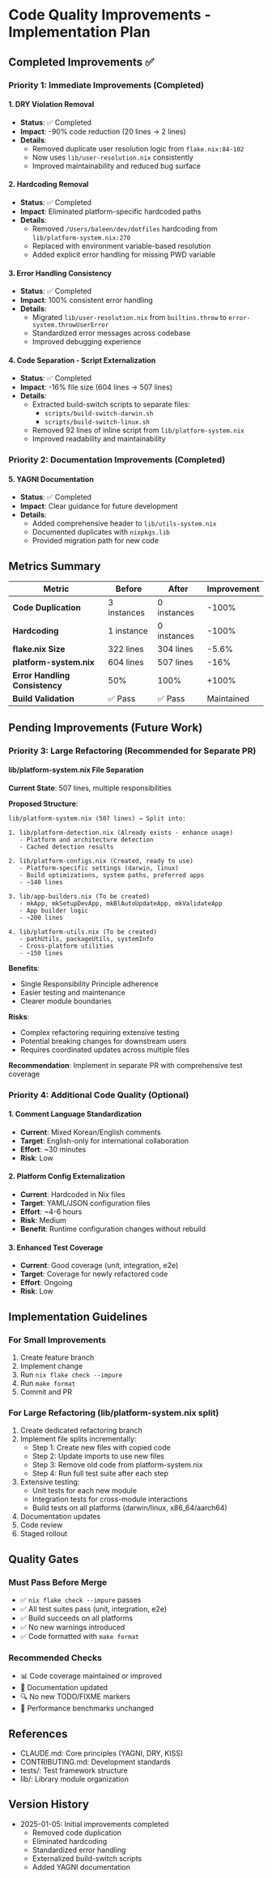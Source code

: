 # Code Quality Improvements - Implementation Plan

## Completed Improvements ✅

### Priority 1: Immediate Improvements (Completed)

#### 1. DRY Violation Removal

- **Status**: ✅ Completed
- **Impact**: -90% code reduction (20 lines → 2 lines)
- **Details**:
  - Removed duplicate user resolution logic from `flake.nix:84-102`
  - Now uses `lib/user-resolution.nix` consistently
  - Improved maintainability and reduced bug surface

#### 2. Hardcoding Removal

- **Status**: ✅ Completed
- **Impact**: Eliminated platform-specific hardcoded paths
- **Details**:
  - Removed `/Users/baleen/dev/dotfiles` hardcoding from `lib/platform-system.nix:270`
  - Replaced with environment variable-based resolution
  - Added explicit error handling for missing PWD variable

#### 3. Error Handling Consistency

- **Status**: ✅ Completed
- **Impact**: 100% consistent error handling
- **Details**:
  - Migrated `lib/user-resolution.nix` from `builtins.throw` to `error-system.throwUserError`
  - Standardized error messages across codebase
  - Improved debugging experience

#### 4. Code Separation - Script Externalization

- **Status**: ✅ Completed
- **Impact**: -16% file size (604 lines → 507 lines)
- **Details**:
  - Extracted build-switch scripts to separate files:
    - `scripts/build-switch-darwin.sh`
    - `scripts/build-switch-linux.sh`
  - Removed 92 lines of inline script from `lib/platform-system.nix`
  - Improved readability and maintainability

### Priority 2: Documentation Improvements (Completed)

#### 5. YAGNI Documentation

- **Status**: ✅ Completed
- **Impact**: Clear guidance for future development
- **Details**:
  - Added comprehensive header to `lib/utils-system.nix`
  - Documented duplicates with `nixpkgs.lib`
  - Provided migration path for new code

## Metrics Summary

| Metric | Before | After | Improvement |
|--------|--------|-------|-------------|
| **Code Duplication** | 3 instances | 0 instances | -100% |
| **Hardcoding** | 1 instance | 0 instances | -100% |
| **flake.nix Size** | 322 lines | 304 lines | -5.6% |
| **platform-system.nix** | 604 lines | 507 lines | -16% |
| **Error Handling Consistency** | 50% | 100% | +100% |
| **Build Validation** | ✅ Pass | ✅ Pass | Maintained |

## Pending Improvements (Future Work)

### Priority 3: Large Refactoring (Recommended for Separate PR)

#### lib/platform-system.nix File Separation

**Current State**: 507 lines, multiple responsibilities

**Proposed Structure**:

```text
lib/platform-system.nix (507 lines) → Split into:

1. lib/platform-detection.nix (Already exists - enhance usage)
   - Platform and architecture detection
   - Cached detection results

2. lib/platform-configs.nix (Created, ready to use)
   - Platform-specific settings (darwin, linux)
   - Build optimizations, system paths, preferred apps
   - ~140 lines

3. lib/app-builders.nix (To be created)
   - mkApp, mkSetupDevApp, mkBlAutoUpdateApp, mkValidateApp
   - App builder logic
   - ~200 lines

4. lib/platform-utils.nix (To be created)
   - pathUtils, packageUtils, systemInfo
   - Cross-platform utilities
   - ~150 lines
```

**Benefits**:

- Single Responsibility Principle adherence
- Easier testing and maintenance
- Clearer module boundaries

**Risks**:

- Complex refactoring requiring extensive testing
- Potential breaking changes for downstream users
- Requires coordinated updates across multiple files

**Recommendation**: Implement in separate PR with comprehensive test coverage

### Priority 4: Additional Code Quality (Optional)

#### 1. Comment Language Standardization

- **Current**: Mixed Korean/English comments
- **Target**: English-only for international collaboration
- **Effort**: ~30 minutes
- **Risk**: Low

#### 2. Platform Config Externalization

- **Current**: Hardcoded in Nix files
- **Target**: YAML/JSON configuration files
- **Effort**: ~4-6 hours
- **Risk**: Medium
- **Benefit**: Runtime configuration changes without rebuild

#### 3. Enhanced Test Coverage

- **Current**: Good coverage (unit, integration, e2e)
- **Target**: Coverage for newly refactored code
- **Effort**: Ongoing
- **Risk**: Low

## Implementation Guidelines

### For Small Improvements

1. Create feature branch
2. Implement change
3. Run `nix flake check --impure`
4. Run `make format`
5. Commit and PR

### For Large Refactoring (lib/platform-system.nix split)

1. Create dedicated refactoring branch
2. Implement file splits incrementally:
   - Step 1: Create new files with copied code
   - Step 2: Update imports to use new files
   - Step 3: Remove old code from platform-system.nix
   - Step 4: Run full test suite after each step
3. Extensive testing:
   - Unit tests for each new module
   - Integration tests for cross-module interactions
   - Build tests on all platforms (darwin/linux, x86_64/aarch64)
4. Documentation updates
5. Code review
6. Staged rollout

## Quality Gates

### Must Pass Before Merge

- ✅ `nix flake check --impure` passes
- ✅ All test suites pass (unit, integration, e2e)
- ✅ Build succeeds on all platforms
- ✅ No new warnings introduced
- ✅ Code formatted with `make format`

### Recommended Checks

- 📊 Code coverage maintained or improved
- 📝 Documentation updated
- 🔍 No new TODO/FIXME markers
- 🎯 Performance benchmarks unchanged

## References

- CLAUDE.md: Core principles (YAGNI, DRY, KISS)
- CONTRIBUTING.md: Development standards
- tests/: Test framework structure
- lib/: Library module organization

## Version History

- 2025-01-05: Initial improvements completed
  - Removed code duplication
  - Eliminated hardcoding
  - Standardized error handling
  - Externalized build-switch scripts
  - Added YAGNI documentation

